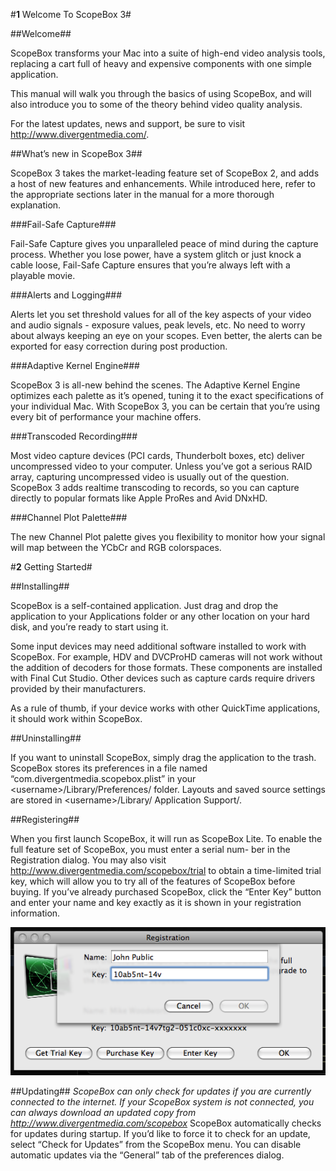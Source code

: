 
#**1** Welcome To ScopeBox 3#

##Welcome##
 
ScopeBox transforms your Mac into a suite of high-end video analysis tools, replacing a cart full of heavy and expensive components with one simple application.

This manual will walk you through the basics of using ScopeBox, and will also introduce you to some of the theory behind video quality analysis.

For the latest updates, news and support, be sure to visit <http://www.divergentmedia.com/>.

##What’s new in ScopeBox 3##

ScopeBox 3 takes the market-leading feature set of ScopeBox 2, and adds a host of new features and enhancements. While introduced here, refer to the appropriate sections later in the manual for a more thorough explanation.

###Fail-Safe Capture###

Fail-Safe Capture gives you unparalleled peace of mind during the capture process. Whether you lose power, have a system glitch or just knock a cable loose, Fail-Safe Capture ensures that you’re always left with a playable movie.

###Alerts and Logging###

Alerts let you set threshold values for all of the key aspects of your video and audio signals - exposure values, peak levels, etc. No need to worry about always keeping an eye on your scopes. Even better, the alerts can be exported for easy correction during post production.

###Adaptive Kernel Engine###

ScopeBox 3 is all-new behind the scenes. The Adaptive Kernel Engine optimizes each palette as it’s opened, tuning it to the exact specifications of your individual Mac. With ScopeBox 3, you can be certain that you’re using every bit of performance your machine offers.

###Transcoded Recording###

Most video capture devices (PCI cards, Thunderbolt boxes, etc) deliver uncompressed video to your computer. Unless you’ve got a serious RAID array, capturing uncompressed video is usually out of the question. ScopeBox 3 adds realtime transcoding to records, so you can capture directly to popular formats like Apple ProRes and Avid DNxHD.

###Channel Plot Palette###

The new Channel Plot palette gives you flexibility to monitor how your signal will map between the YCbCr and RGB colorspaces.


#**2** Getting Started#

##Installing##

ScopeBox is a self-contained application. Just drag and drop the application to your Applications folder or any other location on your hard disk, and you’re ready to start using it.

Some input devices may need additional software installed to work with ScopeBox. For example, HDV and DVCProHD cameras will not work without the addition of decoders for those formats. These components are installed with Final Cut Studio. Other devices such as capture cards require drivers provided by their manufacturers.

As a rule of thumb, if your device works with other QuickTime applications, it should work within ScopeBox.

##Uninstalling##

If you want to uninstall ScopeBox, simply drag the application to the trash.
ScopeBox stores its preferences in a file named “com.divergentmedia.scopebox.plist” in your &lt;username&gt;/Library/Preferences/ folder. Layouts and saved source settings are stored in &lt;username&gt;/Library/ Application Support/.


##Registering##

When you first launch ScopeBox, it will run as ScopeBox Lite. To enable the full feature set of ScopeBox, you must enter a serial num- ber in the Registration dialog. You may also visit <http://www.divergentmedia.com/scopebox/trial> to obtain a time-limited trial key, which will allow you to try all of the features of ScopeBox before buying.
If you’ve already purchased ScopeBox, click the “Enter Key” button and enter your name and key exactly as it is shown in your registration information.

![Registration Screenshot](images/registration.png)

##Updating##
_ScopeBox can only check for updates if you are currently connected to the internet. If your ScopeBox system is not connected, you can always download an updated copy from <http://www.divergentmedia.com/scopebox>_
ScopeBox automatically checks for updates during startup. If you’d like to force it to check for an update, select “Check for Updates” from the ScopeBox menu.
You can disable automatic updates via the “General” tab of the preferences dialog.
